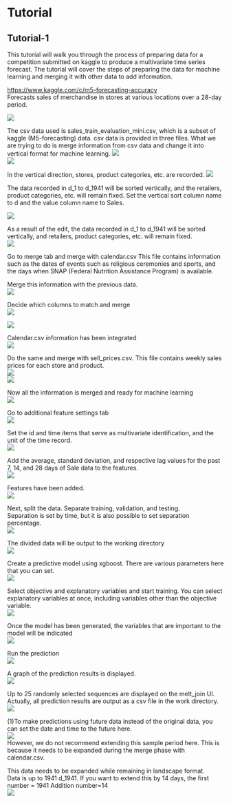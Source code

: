 # Tutorial 

## Tutorial-1
This tutorial will walk you through the process of preparing data for a competition submitted on kaggle to produce a multivariate time series forecast. The tutorial will cover the steps of preparing the data for machine learning and merging it with other data to add information.

https://www.kaggle.com/c/m5-forecasting-accuracy  
Forecasts sales of merchandise in stores at various locations over a 28-day period.

<img src="./images/tutorial01.png">

The csv data used is sales_train_evaluation_mini.csv, which is a subset of kaggle (M5-forecasting) data. csv data is provided in three files. What we are trying to do is merge information from csv data and change it into vertical format for machine learning.
<img src="./images/tutorial02.png">  
<img src="./images/tutorial03.png">  

In the vertical direction, stores, product categories, etc. are recorded. 
<img src="./images/tutorial04.png">  

The data recorded in d_1 to d_1941 will be sorted vertically, and the retailers, product categories, etc. will remain fixed. Set the vertical sort column name to d and the value column name to Sales.  

<img src="./images/tutorial05.png">  

As a result of the edit, the data recorded in d_1 to d_1941 will be sorted vertically, and retailers, product categories, etc. will remain fixed.  
<img src="./images/tutorial06.png">  

Go to merge tab and merge with calendar.csv
This file contains information such as the dates of events such as religious ceremonies and sports, and the days when SNAP (Federal Nutrition Assistance Program) is available.

Merge this information with the previous data.  
<img src="./images/tutorial07.png">  

Decide which columns to match and merge  
<img src="./images/tutorial08.png">  

<img src="./images/tutorial09.png">  

Calendar.csv information has been integrated  
<img src="./images/tutorial10.png">  

Do the same and merge with sell_prices.csv.
This file contains weekly sales prices for each store and product.  
<img src="./images/tutorial11.png">  
<img src="./images/tutorial12png">  

Now all the information is merged and ready for machine learning  
<img src="./images/tutorial13.png">  

Go to additional feature settings tab  
<img src="./images/tutorial14.png">  

Set the id and time items that serve as multivariate identification, and the unit of the time record.  
<img src="./images/tutorial15.png">  


Add the average, standard deviation, and respective lag values ​​for the past 7, 14, and 28 days of Sale data to the features.  
<img src="./images/tutorial16.png">  

Features have been added.  
<img src="./images/tutorial17.png">  

Next, split the data. Separate training, validation, and testing.  
Separation is set by time, but it is also possible to set separation percentage.  
<img src="./images/tutorial18.png">  

The divided data will be output to the working directory  
<img src="./images/tutorial19.png">  

Create a predictive model using xgboost. There are various parameters here that you can set.  
<img src="./images/tutorial20.png">  

Select objective and explanatory variables and start training. You can select explanatory variables at once, including variables other than the objective variable.  
<img src="./images/tutorial21.png">  

Once the model has been generated, the variables that are important to the model will be indicated  
<img src="./images/tutorial22.png">  

Run the prediction  
<img src="./images/tutorial23.png">  


A graph of the prediction results is displayed.  
<img src="./images/tutorial24.png">  

Up to 25 randomly selected sequences are displayed on the melt_join UI.
Actually, all prediction results are output as a csv file in the work directory.  
<img src="./images/tutorial25.png"> 

(1)To make predictions using future data instead of the original data, you can set the date and time to the future here.  
<img src="./images/tutorial26.png">   
However, we do not recommend extending this sample period here. This is because it needs to be expanded during the merge phase with calendar.csv.   

This data needs to be expanded while remaining in landscape format.  
Data is up to 1941 d_1941. If you want to extend this by 14 days, the first number = 1941
Addition number=14  
<img src="./images/tutorial27.png">   

